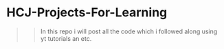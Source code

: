 # HCJ-Projects-For-Learning


>> In this repo i will post all the code which i followed along using yt tutorials an etc.

